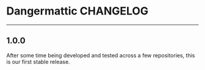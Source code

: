 # Dangermattic CHANGELOG

---

## 1.0.0

After some time being developed and tested across a few repositories, this is our first stable release.

